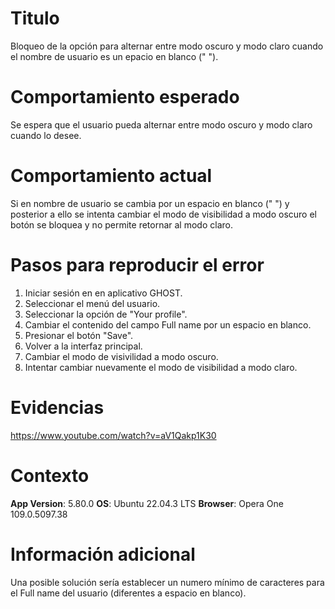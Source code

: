 # Titulo
Bloqueo de la opción para alternar entre modo oscuro y modo claro cuando el nombre de usuario es un epacio en blanco (" ").

# Comportamiento esperado
Se espera que el usuario pueda alternar entre modo oscuro y modo claro cuando lo desee.

# Comportamiento actual
Si en nombre de usuario se cambia por un espacio en blanco (" ") y posterior a ello se intenta cambiar el modo de visibilidad a modo oscuro el botón se bloquea y no permite retornar al modo claro.

# Pasos para reproducir el error
1. Iniciar sesión en en aplicativo GHOST.
2. Seleccionar el menú del usuario.
3. Seleccionar la opción de "Your profile".
4. Cambiar el contenido del campo Full name por un espacio en blanco.
5. Presionar el botón "Save".
6. Volver a la interfaz principal.
7. Cambiar el modo de visivilidad a modo oscuro.
8. Intentar cambiar nuevamente el modo de visibilidad a modo claro.

# Evidencias

https://www.youtube.com/watch?v=aV1Qakp1K30

# Contexto

**App Version**: 5.80.0
**OS**: Ubuntu 22.04.3 LTS
**Browser**: Opera One 109.0.5097.38

# Información adicional
Una posible solución sería establecer un numero mínimo de caracteres para el Full name del usuario (diferentes a espacio en blanco).